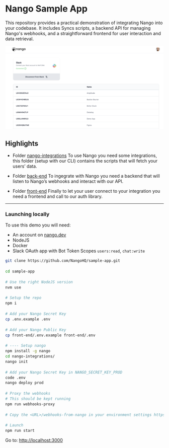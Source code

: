 # Nango Sample App

This repository provides a practical demonstration of integrating Nango into your codebase. It includes Syncs scripts, a backend API for managing Nango's webhooks, and a straightforward frontend for user interaction and data retrieval.

![Example App](example.png)

## Highlights

- Folder [nango-integrations](/nango-integrations/) To use Nango you need some integrations, this folder (setup with our CLI) contains the scripts that will fetch your users’ data.

- Folder [back-end](/back-end/src/app.ts) To ingegrate with Nango you need a backend that will listen to Nango’s webhooks and interact with our API.

- Folder [front-end](/front-end/src/components/integrationGrid.tsx#L24) Finally to let your user connect to your integration you need a frontend and call to our auth library.

---

### Launching locally

To use this demo you will need:

- An account on [nango.dev](https://app.nango.dev?source=sample-app)
- NodeJS
- Docker
- Slack OAuth app with Bot Token Scopes `users:read`, `chat:write`

```sh
git clone https://github.com/NangoHQ/sample-app.git

cd sample-app

# Use the right NodeJS version
nvm use

# Setup the repo
npm i

# Add your Nango Secret Key
cp .env.example .env

# Add your Nango Public Key
cp front-end/.env.example front-end/.env

# ---- Setup nango
npm install -g nango
cd nango-integrations/
nango init

# Add your Nango Secret Key in NANGO_SECRET_KEY_PROD
code .env
nango deploy prod

# Proxy the webhooks
# This should be kept running
npm run webhooks-proxy

# Copy the <URL>/webhooks-from-nango in your environment settings https://app.nango.dev/prod/environment-settings

# Launch
npm run start
```

Go to: [http://localhost:3000](http://localhost:3000)
